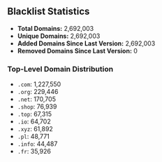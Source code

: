 ## Blacklist Statistics

- **Total Domains:** 2,692,003
- **Unique Domains:** 2,692,003
- **Added Domains Since Last Version:** 2,692,003
- **Removed Domains Since Last Version:** 0

### Top-Level Domain Distribution

-  `.com`: 1,227,550
-  `.org`: 229,446
-  `.net`: 170,705
-  `.shop`: 76,939
-  `.top`: 67,315
-  `.io`: 64,702
-  `.xyz`: 61,892
-  `.pl`: 48,771
-  `.info`: 44,487
-  `.fr`: 35,926
